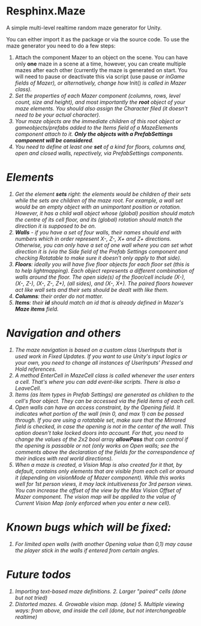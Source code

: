 # Resphinx.Maze
A simple multi-level realtime random maze generator for Unity.

You can either import it as the package or via the source code. To use the maze generator you need to do a few steps:
1. Attach the component Mazer to an object on the scene. You can have only <b>one</b> maze in a scene at a time, however, you can create multiple mazes after each other (currently the maze is generated 
on start. You will need to pause or deactivate this via script (use </i>pause<i> or <i>inGame</i> fields of Mazer), or alternatively, change how </i>Init()<i> is called in Mazer class).
2. Set the properties of each Mazer component (columns, rows, level count, size and height), and most importantly the <b>root</b> object of your maze elements. You should also assign the Character filed (it doesn't need to be your actual character). 
3. Your maze objects are the immediate children of this root object or gameobjects/prefabs added to the Items field of a MazeElements component attach to it. <b>Only the objects with a PrefabSettings component will be considered</b>.
4. You need to define at least one <b>set</b> of a kind for floors, columns and, open and closed walls, repectively, via PrefabSettings components. 

# Elements
1. Get the element <b>sets</b> right: the elements would be children of their sets while the sets are children of the maze root. For example, a wall set would be an empty object with an unimportant position or rotation. However, it has a child wall object whose (global) position should match the centre of its cell floor, and its (global) rotation should match the direction it is supposed to be on.
2. <b>Walls</b> - if you have a set of four walls, their names should end with numbers which in order represent X-, Z-, X+ and Z+ directions. Otherwise, you can only have a set of one wall where you can set what direction it is (via the Side field of the Prefab Settings component and checking Rotatable to make sure it doesn't only apply to that side). 
3. <b>Floors</b>: ideally you will have five floor objects for each floor set (this is to help lightmapping). Each object represents a different combination of walls around the floor. The open side(s) of the floor/cell include (X-), (X-, Z-), (X-, Z-, Z+), (all sides), and (X-, X+). The paired floors however act like wall sets and their sets should be dealt with like them.
4. <b>Columns</b>: their order do not matter.
5. <b>Items</b>: their <b>id</b> should match an id that is already defined in Mazer's <b>Maze items</b> field. 
# Navigation and others
1. The maze navigation is based on a custom class UserInputs that is used work in Fixed Updates. If you want to use Unity's input logics or your own, you need to change all instances of UserInputs' Pressed and Hold references. 
2. A method EnterCell in MazeCell class is called whenever the user enters a cell. That's where you can add event-like scripts. There is also a LeaveCell.
3. Items (as Item types in Prefab Settings) are generated as children to the cell's floor object. They can be accessed via the field <i>items</i> of each cell. 
4. Open walls can have an access constraint, by the Opening field. It indicates what portion of the wall (min 0, and max 1) can be passed through. If you are using a rotatable set, make sure that the Mirrored field is checked, in case the opening is not in the center of the wall. This option doesn't take locked doors into account. For that, you need to change the values of the 2x2 bool array <b>allowPass</b> that can control if the opening is passable or not (only works on Open walls; see the comments above the declaration of the fields for the correspondence of their indices with real world directions).
5. When a maze is created, a Vision Map is also created for it that, by default, contains only elements that are visible from each cell or around it (depending on <i>visionMode</i> of Mazer component). While this works well for 1st person views, it may lack intuitiveness for 3rd person views. You can increase the offset of the view by the <i>Max Vision Offset</i> of Mazer component. The vision map will be applied to the value of <i>Current Vision Map</i> (only enforced when you enter a new cell).
# Known bugs which will be fixed:
1. For limited open walls (with another Opening value than 0,1) may cause the player stick in the walls if entered from certain angles.
# Future todos
1. Importing text-based maze definitions.
<i>2. Larger "paired" cells (done but not tried)</i>
3. Distorted mazes.
<i>4. Growable vision map. (done)</i>
<i>5. Multiple viewing ways: from above, and inside the cell (done, but not interchangeable realtime)</i>